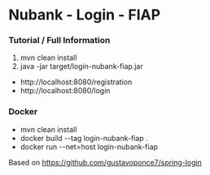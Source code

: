 # Nubank - Login - FIAP

### Tutorial / Full Information

1. mvn clean install
2. java -jar target/login-nubank-fiap.jar

- http://localhost:8080/registration
- http://localhost:8080/login

### Docker
- mvn clean install
- docker build --tag login-nubank-fiap .
- docker run --net=host login-nubank-fiap

Based on https://github.com/gustavoponce7/spring-login
